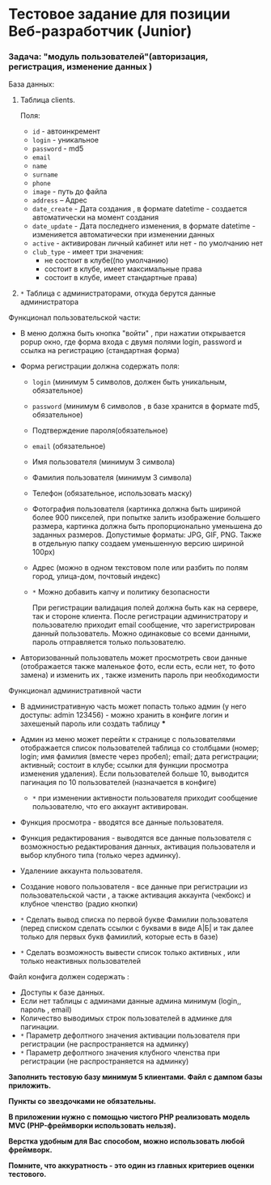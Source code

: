 # Тестовое задание для позиции Веб-разработчик (Junior)

### Задача: "модуль пользователей"(авторизация, регистрация, изменение данных ) ###

База данных:

1. Таблица clients.

    Поля:

      * `id` - автоинкремент
      * `login` - уникальное
      * `password` - md5
      * `email`
      * `name`
      * `surname`
      * `phone`
      * `image` - путь до файла
      * `address` – Адрес
      * `date_create` - Дата создания , в формате datetime - создается автоматически на момент создания
      * `date_update` - Дата последнего изменения, в формате datetime - изменияется автоматически при изменении данных
      * `active` - активирован личный кабинет или нет - по умолчанию нет
      * `club_type` - имеет три значения:
        + не состоит в клубе((по умолчанию)
        + состоит в клубе, имеет максимальные права
        + состоит в клубе, имеет стандартные права)



2. `*` Таблица с администраторами, откуда берутся данные администратора

Функционал пользовательской части:

* В меню должна быть кнопка "войти" , при нажатии открывается popup окно, где форма входа с двумя полями login, password и ссылка на регистрацию (стандартная форма)
* Форма регистрации должна содержать поля:
  + `login` (минимум 5 символов, должен быть уникальным, обязательное)
  + `password` (минимум 6 символов , в базе хранится в формате md5, обязательное)
  + Подтверждение пароля(обязательное)
  + `email` (обязательное)
  + Имя пользователя (минимум 3 символа)
  + Фамилия пользователя (минимум 3 символа)
  + Телефон (обязательное, использовать маску)
  + Фотография пользователя (картинка должна быть шириной более 900 пикселей, при попытке залить изображение большего размера, картинка должна быть пропорционально уменьшена до заданных размеров. Допустимые форматы: JPG, GIF, PNG. Также в отдельную папку создаем уменьшенную версию шириной 100px)
  + Адрес (можно в одном текстовом поле или разбить по полям город, улица-дом, почтовый индекс)
  + `*` Можно добавить капчу и политику безопасности

    При регистрации валидация полей должна быть как на сервере, так и стороне клиента.
    После регистрации администратору и пользователю приходит email сообщение, что зарегистрирован данный пользователь. Можно одинаковые со всеми данными, пароль отправляется только пользователю.

* Авторизованный пользователь может просмотреть свои данные (отображается также маленькое фото, если есть, если нет, то фото замена) и изменить их , также изменить пароль при необходимости

Функционал административной части

* В административную часть может попасть только админ (у него доступы: admin 123456) - можно хранить в конфиге логин и захешеный пароль или создать таблицу **\***
* Админ из меню может перейти к странице с пользователями отображается список пользователей таблица со столбцами (номер; login; имя фамилия (вместе через пробел); email; дата регистрации; активный; состоит в клубе; ссылки для функции просмотра изменения удаления). Если пользователей больше 10, выводится пагинация по 10 пользователей (назначается в конфиге)
  + `*` при изменении активности пользователя приходит сообщение пользователю, что его аккаунт активирован.

* Функция просмотра - вводятся все данные пользователя.
* Функция редактирования - выводятся все данные пользователя с возможностью редактирования данных, активация пользователя и выбор клубного типа (только через админку).
* Удалениие аккаунта пользователя.
* Создание нового пользователя - все данные при регистрации из пользовательской части , а также активация аккаунта (чекбокс) и клубное членство (радио кнопки)

* `*` Сделать вывод списка по первой букве Фамилии пользователя (перед списком сделать ссылки с буквами в виде А|Б| и так далее только для первых букв фамиилий, которые есть в базе)
* `*` Сделать возможность вывести список только активных , или только неактивных пользователей

Файл конфига должен содержать :

* Доступы к базе данных.
* Если нет таблицы с админами данные админа минимум (login,, пароль , email)
* Количество выводимых строк пользователей в админке для пагинации.
* `*` Параметр дефолтного значения активации пользователя при регистрации (не распространяется на админку)
* `*` Параметр дефолтного значения клубного членства при регистрации (не распространяется на админку)

**Заполнить тестовую базу минимум 5 клиентами. Файл с дампом базы приложить.**

**Пункты со звездочками не обязательны.**

**В приложении нужно с помощью чистого PHP реализовать модель MVC (PHP-фреймворки использовать нельзя).**

**Верстка удобным для Вас способом, можно использовать любой фреймворк.**

**Помните, что аккуратность - это один из главных критериев оценки тестового.**
